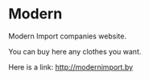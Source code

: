 # Modern
Modern Import companies website.

You can buy here any clothes you want.

Here is a link: http://modernimport.by
